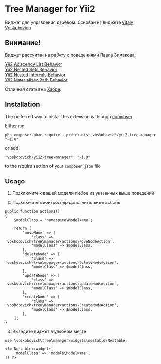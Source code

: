 # Tree Manager for Yii2

Виджет для управления деревом. Основан на виджете [Vitaly Voskobovich](https://github.com/voskobovich/yii2-tree-manager)

Внимание!
-----
Виджет рассчитан на работу с поведениями Павла Зимакова:

[Yii2 Adjacency List Behavior](https://github.com/paulzi/yii2-adjacency-list)  
[Yii2 Nested Sets Behavior](https://github.com/paulzi/yii2-nested-sets)  
[Yii2 Nested Intervals Behavior](https://github.com/paulzi/yii2-nested-intervals)  
[Yii2 Materialized Path Behavior](https://github.com/paulzi/yii2-materialized-path)  

Отличная статья на [Хабре](http://habrahabr.ru/post/266155/).


Installation
-------------

The preferred way to install this extension is through [composer](http://getcomposer.org/download/).

Either run

```
php composer.phar require --prefer-dist voskobovich/yii2-tree-manager "~1.0"
```

or add

```
"voskobovich/yii2-tree-manager": "~1.0"
```

to the require section of your `composer.json` file.


Usage
-----
 
  1. Подключите к вашей модели любое из указанных выше поведений
  
  2. Подключите в контроллер дополнительные actions

```
public function actions()
{
    $modelClass = 'namespace\ModelName';

    return [
        'moveNode' => [
            'class' => 'voskobovich\tree\manager\actions\MoveNodeAction',
            'modelClass' => $modelClass,
        ],
        'deleteNode' => [
            'class' => 'voskobovich\tree\manager\actions\DeleteNodeAction',
            'modelClass' => $modelClass,
        ],
        'updateNode' => [
            'class' => 'voskobovich\tree\manager\actions\UpdateNodeAction',
            'modelClass' => $modelClass,
        ],
        'createNode' => [
            'class' => 'voskobovich\tree\manager\actions\CreateNodeAction',
            'modelClass' => $modelClass,
        ],
    ];
}
```  

3. Выведите виджет в удобном месте

```
use \voskobovich\tree\manager\widgets\nestable\Nestable;

<?= Nestable::widget([
    'modelClass' => 'models\ModelName',
]) ?>
```